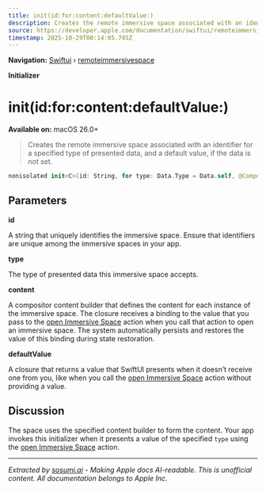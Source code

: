 ```yaml
---
title: init(id:for:content:defaultValue:)
description: Creates the remote immersive space associated with an identifier for a specified type of presented data, and a default value, if the data is not set.
source: https://developer.apple.com/documentation/swiftui/remoteimmersivespace/init(id:for:content:defaultvalue:)
timestamp: 2025-10-29T00:14:05.745Z
---
```


**Navigation:** [Swiftui](/documentation/swiftui) › [remoteimmersivespace](/documentation/swiftui/remoteimmersivespace)

**Initializer**

# init(id:for:content:defaultValue:)

**Available on:** macOS 26.0+

> Creates the remote immersive space associated with an identifier for a specified type of presented data, and a default value, if the data is not set.

```swift
nonisolated init<C>(id: String, for type: Data.Type = Data.self, @CompositorContentBuilder content: @escaping (Binding<Data>) -> C, defaultValue: @escaping () -> Data) where Content == CompositorContentBuilder.Content<C>, C : CompositorContent
```

## Parameters

**id**

A string that uniquely identifies the immersive space. Ensure that identifiers are unique among the immersive spaces in your app.



**type**

The type of presented data this immersive space accepts.



**content**

A compositor content builder that defines the content for each instance of the immersive space. The closure receives a binding to the value that you pass to the [open Immersive Space](/documentation/swiftui/environmentvalues/openimmersivespace) action when you call that action to open an immersive space. The system automatically persists and restores the value of this binding during state restoration.



**defaultValue**

A closure that returns a value that SwiftUI presents when it doesn’t receive one from you, like when you call the [open Immersive Space](/documentation/swiftui/environmentvalues/openimmersivespace) action without providing a value.



## Discussion

The space uses the specified content builder to form the content. Your app invokes this initializer when it presents a value of the specified `type` using the [open Immersive Space](/documentation/swiftui/environmentvalues/openimmersivespace) action.

---

*Extracted by [sosumi.ai](https://sosumi.ai) - Making Apple docs AI-readable.*
*This is unofficial content. All documentation belongs to Apple Inc.*
